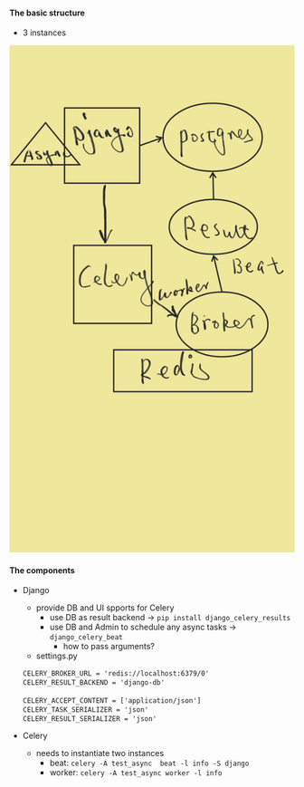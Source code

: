 #### The basic structure

- 3 instances

![demo](https://github.com/dapangmao/django-simple-example/blob/master/images/Note1_0(2).png?raw=true)



#### The components

- Django 
  - provide DB and UI spports for Celery
    - use DB as result backend -> `pip install django_celery_results`
    - use DB and Admin to schedule any async tasks -> `django_celery_beat`
      - how to pass arguments?
  - settings.py
  ```
  CELERY_BROKER_URL = 'redis://localhost:6379/0'
  CELERY_RESULT_BACKEND = 'django-db'

  CELERY_ACCEPT_CONTENT = ['application/json']
  CELERY_TASK_SERIALIZER = 'json'
  CELERY_RESULT_SERIALIZER = 'json'
  ```

- Celery 
  - needs to instantiate two instances 
    - beat: `celery -A test_async  beat -l info -S django`
    - worker: `celery -A test_async worker -l info`
